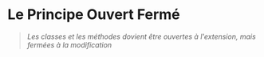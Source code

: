 # Le Principe Ouvert Fermé

> *Les classes et les méthodes dovient être ouvertes à l'extension, mais fermées à la modification*